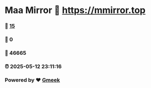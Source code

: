 # Maa Mirror :link: https://mmirror.top 
### :page_facing_up: [15](https://mmirror.top/tag.html) 
### :speech_balloon: 0 
### :hibiscus: 46665 
### :alarm_clock: 2025-05-12 23:11:16 
### Powered by :heart: [Gmeek](https://github.com/Meekdai/Gmeek)

